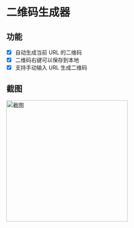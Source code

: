 # 二维码生成器

## 功能
- [x] 自动生成当前 URL 的二维码
- [x] 二维码右键可以保存到本地
- [x] 支持手动输入 URL 生成二维码

## 截图
<img width="320" src="https://user-images.githubusercontent.com/8413791/36058278-c14ae1be-0e56-11e8-8aff-a9f638d240bc.png" alt="截图">
